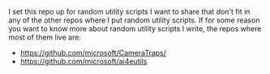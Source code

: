 I set this repo up for random utility scripts I want to share that don't fit in any of the other repos where I put random utility scripts.  If for some reason you want to know more about random utility scripts I write, the repos where most of them live are:

* <https://github.com/microsoft/CameraTraps/>
* <https://github.com/microsoft/ai4eutils>


